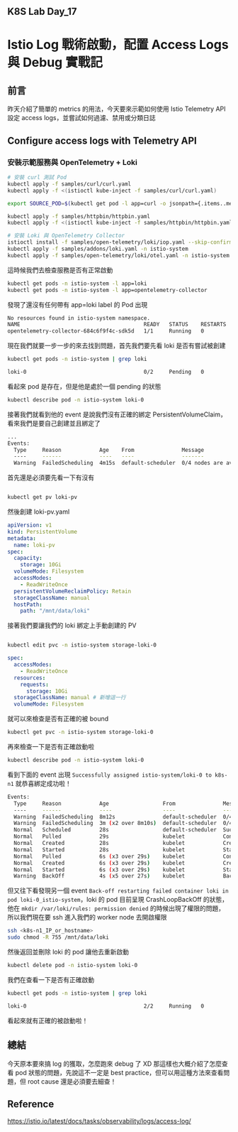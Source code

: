 ## K8S Lab Day_17

# Istio Log 戰術啟動，配置 Access Logs 與 Debug 實戰記

## 前言

昨天介紹了簡單的 metrics 的用法，今天要來示範如何使用 Istio Telemetry API 設定 access logs，並嘗試如何過濾、禁用或分類日誌

## Configure access logs with Telemetry API

### 安裝示範服務與 OpenTelemetry + Loki

```bash
# 安裝 curl 測試 Pod
kubectl apply -f samples/curl/curl.yaml
kubectl apply -f <(istioctl kube-inject -f samples/curl/curl.yaml)

export SOURCE_POD=$(kubectl get pod -l app=curl -o jsonpath={.items..metadata.name})

kubectl apply -f samples/httpbin/httpbin.yaml
kubectl apply -f <(istioctl kube-inject -f samples/httpbin/httpbin.yaml)

# 安裝 Loki 與 OpenTelemetry Collector
istioctl install -f samples/open-telemetry/loki/iop.yaml --skip-confirmation
kubectl apply -f samples/addons/loki.yaml -n istio-system
kubectl apply -f samples/open-telemetry/loki/otel.yaml -n istio-system
```

這時候我們去檢查服務是否有正常啟動

```bash
kubectl get pods -n istio-system -l app=loki
kubectl get pods -n istio-system -l app=opentelemetry-collector
```

發現了還沒有任何帶有 app=loki label 的 Pod 出現

```bash
No resources found in istio-system namespace.
NAME                                       READY   STATUS    RESTARTS   AGE
opentelemetry-collector-684c6f9f4c-sdk5d   1/1     Running   0          2m12s
```

現在我們就要一步一步的來去找到問題，首先我們要先看 loki 是否有嘗試被創建

```bash
kubectl get pods -n istio-system | grep loki
```

```bash
loki-0                                     0/2     Pending   0          4m11s
```

看起來 pod 是存在，但是他是處於一個 pending 的狀態

```bash
kubectl describe pod -n istio-system loki-0
```

接著我們就看到他的 event 是說我們沒有正確的綁定 PersistentVolumeClaim，看來我們是要自己創建並且綁定了

```bash
...
Events:
  Type     Reason            Age    From               Message
  ----     ------            ----   ----               -------
  Warning  FailedScheduling  4m15s  default-scheduler  0/4 nodes are available: pod has unbound immediate PersistentVolumeClaims. preemption: 0/4 nodes are available: 4 Preemption is not helpful for scheduling.
```

首先還是必須要先看一下有沒有

```bash

kubectl get pv loki-pv
```

然後創建 loki-pv.yaml

```yaml
apiVersion: v1
kind: PersistentVolume
metadata:
  name: loki-pv
spec:
  capacity:
    storage: 10Gi
  volumeMode: Filesystem
  accessModes:
    - ReadWriteOnce
  persistentVolumeReclaimPolicy: Retain
  storageClassName: manual
  hostPath:
    path: "/mnt/data/loki"
```

接著我們要讓我們的 loki 綁定上手動創建的 PV

```bash

kubectl edit pvc -n istio-system storage-loki-0
```

```yaml
spec:
  accessModes:
    - ReadWriteOnce
  resources:
    requests:
      storage: 10Gi
  storageClassName: manual # 新增這一行
  volumeMode: Filesystem
```

就可以來檢查是否有正確的被 bound

```bash
kubectl get pvc -n istio-system storage-loki-0
```

再來檢查一下是否有正確啟動啦

```bash
kubectl describe pod -n istio-system loki-0
```

看到下面的 event 出現 `Successfully assigned istio-system/loki-0 to k8s-n1` 就恭喜綁定成功啦！

```bash
Events:
  Type     Reason            Age                 From               Message
  ----     ------            ----                ----               -------
  Warning  FailedScheduling  8m12s               default-scheduler  0/4 nodes are available: pod has unbound immediate PersistentVolumeClaims. preemption: 0/4 nodes are available: 4 Preemption is not helpful for scheduling.
  Warning  FailedScheduling  3m (x2 over 8m10s)  default-scheduler  0/4 nodes are available: pod has unbound immediate PersistentVolumeClaims. preemption: 0/4 nodes are available: 4 Preemption is not helpful for scheduling.
  Normal   Scheduled         28s                 default-scheduler  Successfully assigned istio-system/loki-0 to k8s-n1
  Normal   Pulled            29s                 kubelet            Container image "kiwigrid/k8s-sidecar:1.30.7" already present on machine
  Normal   Created           28s                 kubelet            Created container: loki-sc-rules
  Normal   Started           28s                 kubelet            Started container loki-sc-rules
  Normal   Pulled            6s (x3 over 29s)    kubelet            Container image "docker.io/grafana/loki:3.5.3" already present on machine
  Normal   Created           6s (x3 over 29s)    kubelet            Created container: loki
  Normal   Started           6s (x3 over 29s)    kubelet            Started container loki
  Warning  BackOff           4s (x5 over 27s)    kubelet            Back-off restarting failed container loki in pod loki-0_istio-system(2b89cfc0-c408-4358-9d78-a5453c584d1e)
```

但又往下看發現另一個 event `Back-off restarting failed container loki in pod loki-0_istio-system`，loki 的 pod 目前呈現 CrashLoopBackOff 的狀態，他在 `mkdir /var/loki/rules: permission denied` 的時候出現了權限的問題，所以我們現在要 ssh 進入我們的 worker node 去開啟權限

```bash
ssh <k8s-n1_IP_or_hostname>
sudo chmod -R 755 /mnt/data/loki
```

然後返回並刪除 loki 的 pod 讓他去重新啟動

```bash
kubectl delete pod -n istio-system loki-0
```

我們在查看一下是否有正確啟動

```bash
kubectl get pods -n istio-system | grep loki
```

```bash
loki-0                                     2/2     Running   0          118s
```

看起來就有正確的被啟動啦！

## 總結

今天原本要來搞 log 的獲取，怎麼跑來 debug 了 XD 那這樣也大概介紹了怎麼查看 pod 狀態的問題，先說這不一定是 best practice，但可以用這種方法來查看問題，但 root cause 還是必須要去細查！

## Reference

https://istio.io/latest/docs/tasks/observability/logs/access-log/
